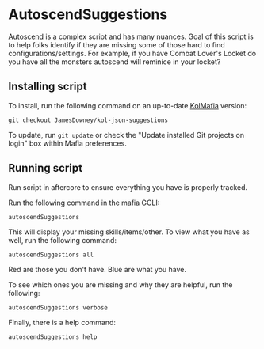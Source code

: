 # AutoscendSuggestions
[Autoscend](https://github.com/Loathing-Associates-Scripting-Society/autoscend) is a complex script and has many nuances. Goal of this script is to help folks identify if they are missing some of those hard to find configurations/settings. For example, if you have Combat Lover's Locket do you have all the monsters autoscend will reminice in your locket?

## Installing script

To install, run the following command on an up-to-date [KolMafia](https://github.com/kolmafia/kolmafia) version:

```
git checkout JamesDowney/kol-json-suggestions
```

To update, run `git update` or check the "Update installed Git projects on login" box within Mafia preferences.

## Running script

Run script in aftercore to ensure everything you have is properly tracked.

Run the following command in the mafia GCLI:

`autoscendSuggestions`

This will display your missing skills/items/other. To view what you have as well, run the following command:

`autoscendSuggestions all`

Red are those you don't have. Blue are what you have.

To see which ones you are missing and why they are helpful, run the following:

`autoscendSuggestions verbose`

Finally, there is a help command:

`autoscendSuggestions help`
